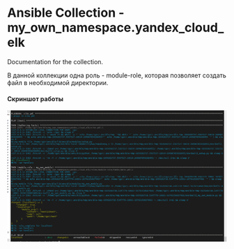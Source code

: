 # Ansible Collection - my_own_namespace.yandex_cloud_elk

Documentation for the collection.  

В данной коллекции одна роль -  module-role, которая позволяет создать файл в необходимой директории.  

#### Скриншот работы

![1](https://github.com/skYth1an/my_own_collection/blob/5ed99c05eb02612be8130cef3980c09662ca61ed/images/1.PNG "1")